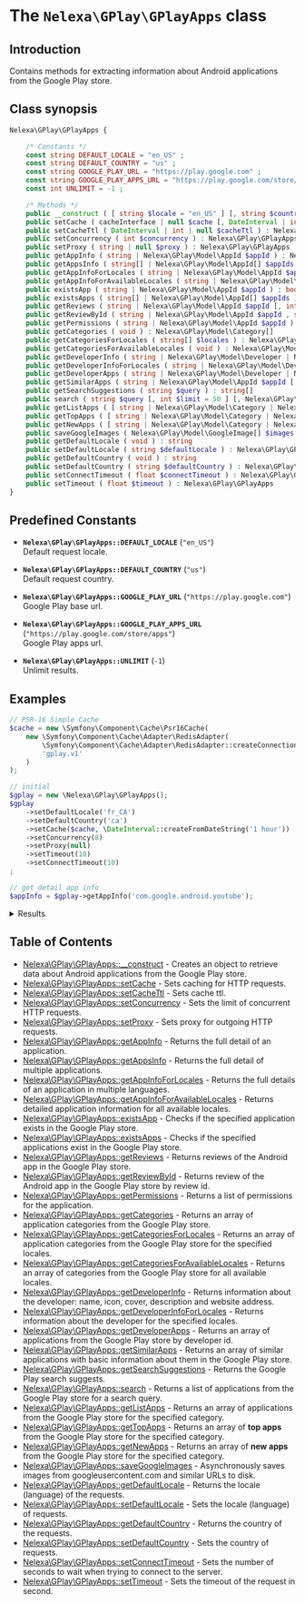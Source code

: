 # The `Nelexa\GPlay\GPlayApps` class

## Introduction
Contains methods for extracting information about Android applications from the Google Play store.

## Class synopsis
```php
Nelexa\GPlay\GPlayApps {

    /* Constants */
    const string DEFAULT_LOCALE = "en_US" ;
    const string DEFAULT_COUNTRY = "us" ;
    const string GOOGLE_PLAY_URL = "https://play.google.com" ;
    const string GOOGLE_PLAY_APPS_URL = "https://play.google.com/store/apps" ;
    const int UNLIMIT = -1 ;

    /* Methods */
    public __construct ( [ string $locale = "en_US" ] [, string $country = "us" ] ) 
    public setCache ( cacheInterface | null $cache [, DateInterval | int | null $cacheTtl = null ] ) : Nelexa\GPlay\GPlayApps
    public setCacheTtl ( DateInterval | int | null $cacheTtl ) : Nelexa\GPlay\GPlayApps
    public setConcurrency ( int $concurrency ) : Nelexa\GPlay\GPlayApps
    public setProxy ( string | null $proxy ) : Nelexa\GPlay\GPlayApps
    public getAppInfo ( string | Nelexa\GPlay\Model\AppId $appId ) : Nelexa\GPlay\Model\AppInfo
    public getAppsInfo ( string[] | Nelexa\GPlay\Model\AppId[] $appIds ) : Nelexa\GPlay\Model\AppInfo[]
    public getAppInfoForLocales ( string | Nelexa\GPlay\Model\AppId $appId , string[] $locales ) : Nelexa\GPlay\Model\AppInfo[]
    public getAppInfoForAvailableLocales ( string | Nelexa\GPlay\Model\AppId $appId ) : Nelexa\GPlay\Model\AppInfo[]
    public existsApp ( string | Nelexa\GPlay\Model\AppId $appId ) : bool
    public existsApps ( string[] | Nelexa\GPlay\Model\AppId[] $appIds ) : bool[]
    public getReviews ( string | Nelexa\GPlay\Model\AppId $appId [, int $limit = 100 ] [, Nelexa\GPlay\Enum\SortEnum | null $sort = null ] ) : Nelexa\GPlay\Model\Review[]
    public getReviewById ( string | Nelexa\GPlay\Model\AppId $appId , string $reviewId ) : Nelexa\GPlay\Model\Review
    public getPermissions ( string | Nelexa\GPlay\Model\AppId $appId ) : Nelexa\GPlay\Model\Permission[]
    public getCategories ( void ) : Nelexa\GPlay\Model\Category[]
    public getCategoriesForLocales ( string[] $locales ) : Nelexa\GPlay\Model\Category[][]
    public getCategoriesForAvailableLocales ( void ) : Nelexa\GPlay\Model\Category[][]
    public getDeveloperInfo ( string | Nelexa\GPlay\Model\Developer | Nelexa\GPlay\Model\App $developerId ) : Nelexa\GPlay\Model\Developer
    public getDeveloperInfoForLocales ( string | Nelexa\GPlay\Model\Developer | Nelexa\GPlay\Model\App $developerId [, string[] $locales = array() ] ) : Nelexa\GPlay\Model\Developer[]
    public getDeveloperApps ( string | Nelexa\GPlay\Model\Developer | Nelexa\GPlay\Model\App $developerId ) : Nelexa\GPlay\Model\App[]
    public getSimilarApps ( string | Nelexa\GPlay\Model\AppId $appId [, int $limit = 50 ] ) : Nelexa\GPlay\Model\App[]
    public getSearchSuggestions ( string $query ) : string[]
    public search ( string $query [, int $limit = 50 ] [, Nelexa\GPlay\Enum\PriceEnum | null $price = null ] ) : Nelexa\GPlay\Model\App[]
    public getListApps ( [ string | Nelexa\GPlay\Model\Category | Nelexa\GPlay\Enum\CategoryEnum | null $category = null ] [, Nelexa\GPlay\Enum\AgeEnum | null $age = null ] [, int $limit = -1 ] ) : Nelexa\GPlay\Model\App[]
    public getTopApps ( [ string | Nelexa\GPlay\Model\Category | Nelexa\GPlay\Enum\CategoryEnum | null $category = null ] [, Nelexa\GPlay\Enum\AgeEnum | null $age = null ] [, int $limit = -1 ] ) : Nelexa\GPlay\Model\App[]
    public getNewApps ( [ string | Nelexa\GPlay\Model\Category | Nelexa\GPlay\Enum\CategoryEnum | null $category = null ] [, Nelexa\GPlay\Enum\AgeEnum | null $age = null ] [, int $limit = -1 ] ) : Nelexa\GPlay\Model\App[]
    public saveGoogleImages ( Nelexa\GPlay\Model\GoogleImage[] $images , callable $destPathCallback [, bool $overwrite = false ] ) : Nelexa\GPlay\Model\ImageInfo[]
    public getDefaultLocale ( void ) : string
    public setDefaultLocale ( string $defaultLocale ) : Nelexa\GPlay\GPlayApps
    public getDefaultCountry ( void ) : string
    public setDefaultCountry ( string $defaultCountry ) : Nelexa\GPlay\GPlayApps
    public setConnectTimeout ( float $connectTimeout ) : Nelexa\GPlay\GPlayApps
    public setTimeout ( float $timeout ) : Nelexa\GPlay\GPlayApps
}
```

## Predefined Constants
* **`Nelexa\GPlay\GPlayApps::DEFAULT_LOCALE`**  (`"en_US"`)  
Default request locale.

* **`Nelexa\GPlay\GPlayApps::DEFAULT_COUNTRY`**  (`"us"`)  
Default request country.

* **`Nelexa\GPlay\GPlayApps::GOOGLE_PLAY_URL`**  (`"https://play.google.com"`)  
Google Play base url.

* **`Nelexa\GPlay\GPlayApps::GOOGLE_PLAY_APPS_URL`**  (`"https://play.google.com/store/apps"`)  
Google Play apps url.

* **`Nelexa\GPlay\GPlayApps::UNLIMIT`**  (`-1`)  
Unlimit results.


## Examples
```php
// PSR-16 Simple Cache
$cache = new \Symfony\Component\Cache\Psr16Cache(
    new \Symfony\Component\Cache\Adapter\RedisAdapter(
        \Symfony\Component\Cache\Adapter\RedisAdapter::createConnection('redis://localhost'),
        'gplay.v1'
    )
);

// initial
$gplay = new \Nelexa\GPlay\GPlayApps();
$gplay
    ->setDefaultLocale('fr_CA')
    ->setDefaultCountry('ca')
    ->setCache($cache, \DateInterval::createFromDateString('1 hour'))
    ->setConcurrency(8)
    ->setProxy(null)
    ->setTimeout(10)
    ->setConnectTimeout(10)
;

// get detail app info
$appInfo = $gplay->getAppInfo('com.google.android.youtube');
```
<details>
  <summary>Results</summary>

```php
class Nelexa\GPlay\Model\AppInfo {
  -getId(): string: "com.google.android.youtube"
  -getLocale(): string: "fr_CA"
  -getCountry(): string: "ca"
  -getUrl(): string: "https://play.google.com/store/apps/details?id=com.google.android.youtube"
  -getFullUrl(): string: "https://play.google.com/store/apps/details?id=com.google.android.youtube&hl=fr_CA&gl=ca"
  -getName(): string: "YouTube"
  -getSummary(): ?string: "Regardez vos vidéos, chaînes et playlists préférées où que vous soyez."
  -getDeveloper(): Nelexa\GPlay\Model\Developer: {
    -getId(): string: "5700313618786177705"
    -getUrl(): string: "https://play.google.com/store/apps/dev?id=5700313618786177705"
    -getName(): string: "Google LLC"
    -getDescription(): ?string: null
    -getWebsite(): ?string: "https://support.google.com/youtube/topic/2422554?rd=1"
    -getIcon(): ?Nelexa\GPlay\Model\GoogleImage: null
    -getCover(): ?Nelexa\GPlay\Model\GoogleImage: null
    -getEmail(): ?string: "ytandroid-support@google.com"
    -getAddress(): ?string: "1600 Amphitheatre Parkway, Mountain View 94043"
    -asArray(): array: …
    -jsonSerialize(): mixed: …
  }
  -getIcon(): Nelexa\GPlay\Model\GoogleImage: {
    -getUrl(): string: "https://lh3.googleusercontent.com/lMoItBgdPPVDJsNOVtP26EKHePkwBg-PkuY9NOrc-fumRtTFP4XhpUNk_22syN4Datc"
    -getOriginalSizeUrl(): string: "https://lh3.googleusercontent.com/lMoItBgdPPVDJsNOVtP26EKHePkwBg-PkuY9NOrc-fumRtTFP4XhpUNk_22syN4Datc=s0"
    -getBinaryImageContent(): string: …
    -__toString(): string: "https://lh3.googleusercontent.com/lMoItBgdPPVDJsNOVtP26EKHePkwBg-PkuY9NOrc-fumRtTFP4XhpUNk_22syN4Datc"
  }
  -getScore(): float: 4.2718096
  -getPriceText(): ?string: null
  -isFree(): bool: true
  -jsonSerialize(): mixed: …
  -getDescription(): string: """
    Téléchargez l'application officielle YouTube pour les téléphones et tablettes Android. Découvrez les contenus regardés partout dans le monde : clips m…
    """
  -isAutoTranslatedDescription(): bool: false
  -getTranslatedFromLocale(): ?string: null
  -getCover(): ?Nelexa\GPlay\Model\GoogleImage: {
    -getUrl(): string: "https://lh3.googleusercontent.com/vA4tG0v4aasE7oIvRIvTkOYTwom07DfqHdUPr6k7jmrDwy_qA_SonqZkw6KX0OXKAdk"
    -getOriginalSizeUrl(): string: "https://lh3.googleusercontent.com/vA4tG0v4aasE7oIvRIvTkOYTwom07DfqHdUPr6k7jmrDwy_qA_SonqZkw6KX0OXKAdk=s0"
    -getBinaryImageContent(): string: …
    -__toString(): string: "https://lh3.googleusercontent.com/vA4tG0v4aasE7oIvRIvTkOYTwom07DfqHdUPr6k7jmrDwy_qA_SonqZkw6KX0OXKAdk"
  }
  -getScreenshots(): array:5 [
    0 => class Nelexa\GPlay\Model\GoogleImage {
      -getUrl(): string: "https://lh3.googleusercontent.com/8AL1NgPKQQ6HIeoIi4T0rro7N0lar315QIlGTzjFtOcBT1tdXjE3ERmADq7AIcmpHg"
      -getOriginalSizeUrl(): string: "https://lh3.googleusercontent.com/8AL1NgPKQQ6HIeoIi4T0rro7N0lar315QIlGTzjFtOcBT1tdXjE3ERmADq7AIcmpHg=s0"
      -getBinaryImageContent(): string: …
      -__toString(): string: "https://lh3.googleusercontent.com/8AL1NgPKQQ6HIeoIi4T0rro7N0lar315QIlGTzjFtOcBT1tdXjE3ERmADq7AIcmpHg"
    }
    1 => class Nelexa\GPlay\Model\GoogleImage {
      -getUrl(): string: "https://lh3.googleusercontent.com/pMASxj8kBdFtDOeaHQ2vI4_MoLFlI0CCTjeTuXugQVBdGIEbLebkivMRgkt1wcflyKTc"
      -getOriginalSizeUrl(): string: "https://lh3.googleusercontent.com/pMASxj8kBdFtDOeaHQ2vI4_MoLFlI0CCTjeTuXugQVBdGIEbLebkivMRgkt1wcflyKTc=s0"
      -getBinaryImageContent(): string: …
      -__toString(): string: "https://lh3.googleusercontent.com/pMASxj8kBdFtDOeaHQ2vI4_MoLFlI0CCTjeTuXugQVBdGIEbLebkivMRgkt1wcflyKTc"
    }
    …
  ]
  -getCategory(): Nelexa\GPlay\Model\Category: {
    -getId(): string: "VIDEO_PLAYERS"
    -getName(): string: "Lecteurs vidéo et éditeurs"
    -isGamesCategory(): bool: false
    -isFamilyCategory(): bool: false
    -isApplicationCategory(): bool: true
    -asArray(): array: …
    -jsonSerialize(): mixed: …
  }
  -getCategoryFamily(): ?Nelexa\GPlay\Model\Category: null
  -getVideo(): ?Nelexa\GPlay\Model\Video: null
  -getRecentChanges(): ?string: "Pour plus d'informations sur les nouvelles fonctionnalités et leur utilisation, consultez la documentation et les notifications intégrées au produit."
  -isEditorsChoice(): bool: true
  -getInstalls(): int: 7013548647
  -getHistogramRating(): Nelexa\GPlay\Model\HistogramRating: {
    -getFiveStars(): int: 46190797
    -getFourStars(): int: 6620150
    -getThreeStars(): int: 4116962
    -getTwoStars(): int: 2094322
    -getOneStar(): int: 6675930
    -asArray(): array: …
    -jsonSerialize(): mixed: …
  }
  -getPrice(): float: 0.0
  -getCurrency(): string: "USD"
  -isContainsIAP(): bool: false
  -getOffersIAPCost(): ?string: null
  -isContainsAds(): bool: true
  -getSize(): ?string: null
  -getAppVersion(): ?string: null
  -getAndroidVersion(): ?string: null
  -getMinAndroidVersion(): ?string: null
  -getContentRating(): ?string: "Adolescents"
  -getPrivacyPoliceUrl(): ?string: "http://www.google.com/policies/privacy"
  -getReleased(): ?DateTimeInterface: @1287532800 {
    date: 2010-10-20T00:00:00+00:00
  }
  -getUpdated(): ?DateTimeInterface: @1581539535 {
    date: 2020-02-12T20:32:15+00:00
  }
  -getNumberVoters(): int: 65698164
  -getNumberReviews(): int: 22599743
  -getReviews(): array:4 [
    0 => class Nelexa\GPlay\Model\Review {
      -getId(): string: "gp:AOqpTOGNJB2tiexHU1kXkxMdcWDbUzNfODnJAKh4Os_1Ip3lJxAO0FMI5LJDI6gsyhHqjk_p2iI_Yx5XVIGuHQ"
      -getUrl(): string: "https://play.google.com/store/apps/details?id=com.google.android.youtube&reviewId=gp%3AAOqpTOGNJB2tiexHU1kXkxMdcWDbUzNfODnJAKh4Os_1Ip3lJxAO0FMI5LJDI6g…"
      -getUserName(): string: "Georges Vouilloz"
      -getText(): string: "Depuis la dernière version 15.04.56, il me semble, un problème magistral de sécurité apparaît. Si par malheur, vous «liker» ou commenter une vidéo, vo…"
      -getAvatar(): Nelexa\GPlay\Model\GoogleImage: {
        -getUrl(): string: "https://lh3.googleusercontent.com/-wdgzHOQaOkg/AAAAAAAAAAI/AAAAAAAAAAA/ACHi3reGV0DPON6ENaOMmi10qr0Vld8aug/s64/"
        -getOriginalSizeUrl(): string: "https://lh3.googleusercontent.com/-wdgzHOQaOkg/AAAAAAAAAAI/AAAAAAAAAAA/ACHi3reGV0DPON6ENaOMmi10qr0Vld8aug/s0/"
        -getBinaryImageContent(): string: …
        -__toString(): string: "https://lh3.googleusercontent.com/-wdgzHOQaOkg/AAAAAAAAAAI/AAAAAAAAAAA/ACHi3reGV0DPON6ENaOMmi10qr0Vld8aug/s64/"
      }
      -getDate(): ?DateTimeInterface: @1580816830 {
        date: 2020-02-04T11:47:10+00:00
      }
      -getScore(): int: 2
      -getCountLikes(): int: 585
      -getReply(): ?Nelexa\GPlay\Model\ReplyReview: null
      -asArray(): array: …
      -jsonSerialize(): mixed: …
    }
    1 => class Nelexa\GPlay\Model\Review {
      -getId(): string: "gp:AOqpTOGjeAI4UiSjr8bCjxaBZBVdTgptr5XmBa7u1jFB9cnqqm1XCRp58_-C_ouf1iX_LYPH0aiuI4m-TUm1Rw"
      -getUrl(): string: "https://play.google.com/store/apps/details?id=com.google.android.youtube&reviewId=gp%3AAOqpTOGjeAI4UiSjr8bCjxaBZBVdTgptr5XmBa7u1jFB9cnqqm1XCRp58_-C_ou…"
      -getUserName(): string: "Derdre Schildzer"
      -getText(): string: "On ne peut pas mettre l'écran en veille sans que YouTube s'arrête = Gaspillage d'énergie. les concepteurs sont sans imagination et sans bon sens. la l…"
      -getAvatar(): Nelexa\GPlay\Model\GoogleImage: {
        -getUrl(): string: "https://lh3.googleusercontent.com/a-/AAuE7mAVbFM_SXSu8AlfEi4bTeQ1qKrcvDVQqMjNkBiC=s64"
        -getOriginalSizeUrl(): string: "https://lh3.googleusercontent.com/a-/AAuE7mAVbFM_SXSu8AlfEi4bTeQ1qKrcvDVQqMjNkBiC=s0"
        -getBinaryImageContent(): string: …
        -__toString(): string: "https://lh3.googleusercontent.com/a-/AAuE7mAVbFM_SXSu8AlfEi4bTeQ1qKrcvDVQqMjNkBiC=s64"
      }
      -getDate(): ?DateTimeInterface: @1581427833 {
        date: 2020-02-11T13:30:33+00:00
      }
      -getScore(): int: 1
      -getCountLikes(): int: 121
      -getReply(): ?Nelexa\GPlay\Model\ReplyReview: null
      -asArray(): array: …
      -jsonSerialize(): mixed: …
    }
    …
  ]
  -asArray(): array: …
}
```

</details>

## Table of Contents
* [Nelexa\GPlay\GPlayApps::__construct](gplayapps.construct.md) - Creates an object to retrieve data about Android applications from the Google Play store.
* [Nelexa\GPlay\GPlayApps::setCache](gplayapps.setcache.md) - Sets caching for HTTP requests.
* [Nelexa\GPlay\GPlayApps::setCacheTtl](gplayapps.setcachettl.md) - Sets cache ttl.
* [Nelexa\GPlay\GPlayApps::setConcurrency](gplayapps.setconcurrency.md) - Sets the limit of concurrent HTTP requests.
* [Nelexa\GPlay\GPlayApps::setProxy](gplayapps.setproxy.md) - Sets proxy for outgoing HTTP requests.
* [Nelexa\GPlay\GPlayApps::getAppInfo](gplayapps.getappinfo.md) - Returns the full detail of an application.
* [Nelexa\GPlay\GPlayApps::getAppsInfo](gplayapps.getappsinfo.md) - Returns the full detail of multiple applications.
* [Nelexa\GPlay\GPlayApps::getAppInfoForLocales](gplayapps.getappinfoforlocales.md) - Returns the full details of an application in multiple languages.
* [Nelexa\GPlay\GPlayApps::getAppInfoForAvailableLocales](gplayapps.getappinfoforavailablelocales.md) - Returns detailed application information for all available locales.
* [Nelexa\GPlay\GPlayApps::existsApp](gplayapps.existsapp.md) - Checks if the specified application exists in the Google Play store.
* [Nelexa\GPlay\GPlayApps::existsApps](gplayapps.existsapps.md) - Checks if the specified applications exist in the Google Play store.
* [Nelexa\GPlay\GPlayApps::getReviews](gplayapps.getreviews.md) - Returns reviews of the Android app in the Google Play store.
* [Nelexa\GPlay\GPlayApps::getReviewById](gplayapps.getreviewbyid.md) - Returns review of the Android app in the Google Play store by review id.
* [Nelexa\GPlay\GPlayApps::getPermissions](gplayapps.getpermissions.md) - Returns a list of permissions for the application.
* [Nelexa\GPlay\GPlayApps::getCategories](gplayapps.getcategories.md) - Returns an array of application categories from the Google Play store.
* [Nelexa\GPlay\GPlayApps::getCategoriesForLocales](gplayapps.getcategoriesforlocales.md) - Returns an array of application categories from the Google Play store for the specified locales.
* [Nelexa\GPlay\GPlayApps::getCategoriesForAvailableLocales](gplayapps.getcategoriesforavailablelocales.md) - Returns an array of categories from the Google Play store for all available locales.
* [Nelexa\GPlay\GPlayApps::getDeveloperInfo](gplayapps.getdeveloperinfo.md) - Returns information about the developer: name, icon, cover, description and website address.
* [Nelexa\GPlay\GPlayApps::getDeveloperInfoForLocales](gplayapps.getdeveloperinfoforlocales.md) - Returns information about the developer for the specified locales.
* [Nelexa\GPlay\GPlayApps::getDeveloperApps](gplayapps.getdeveloperapps.md) - Returns an array of applications from the Google Play store by developer id.
* [Nelexa\GPlay\GPlayApps::getSimilarApps](gplayapps.getsimilarapps.md) - Returns an array of similar applications with basic information about them in the Google Play store.
* [Nelexa\GPlay\GPlayApps::getSearchSuggestions](gplayapps.getsearchsuggestions.md) - Returns the Google Play search suggests.
* [Nelexa\GPlay\GPlayApps::search](gplayapps.search.md) - Returns a list of applications from the Google Play store for a search query.
* [Nelexa\GPlay\GPlayApps::getListApps](gplayapps.getlistapps.md) - Returns an array of applications from the Google Play store for the specified category.
* [Nelexa\GPlay\GPlayApps::getTopApps](gplayapps.gettopapps.md) - Returns an array of **top apps** from the Google Play store for the specified category.
* [Nelexa\GPlay\GPlayApps::getNewApps](gplayapps.getnewapps.md) - Returns an array of **new apps** from the Google Play store for the specified category.
* [Nelexa\GPlay\GPlayApps::saveGoogleImages](gplayapps.savegoogleimages.md) - Asynchronously saves images from googleusercontent.com and similar URLs to disk.
* [Nelexa\GPlay\GPlayApps::getDefaultLocale](gplayapps.getdefaultlocale.md) - Returns the locale (language) of the requests.
* [Nelexa\GPlay\GPlayApps::setDefaultLocale](gplayapps.setdefaultlocale.md) - Sets the locale (language) of requests.
* [Nelexa\GPlay\GPlayApps::getDefaultCountry](gplayapps.getdefaultcountry.md) - Returns the country of the requests.
* [Nelexa\GPlay\GPlayApps::setDefaultCountry](gplayapps.setdefaultcountry.md) - Sets the country of requests.
* [Nelexa\GPlay\GPlayApps::setConnectTimeout](gplayapps.setconnecttimeout.md) - Sets the number of seconds to wait when trying to connect to the server.
* [Nelexa\GPlay\GPlayApps::setTimeout](gplayapps.settimeout.md) - Sets the timeout of the request in second.


